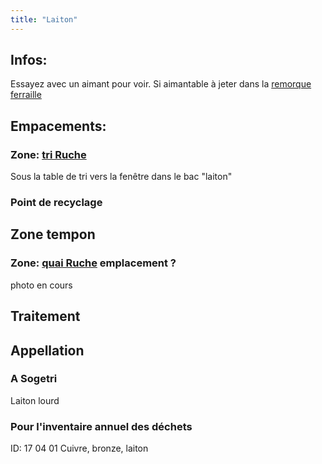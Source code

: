 ```yaml
---
title: "Laiton"
---
```


## Infos:
Essayez avec un aimant pour voir. Si aimantable à jeter dans la [remorque ferraille](notes/equipements/vehicules/remorque%20ferraille.md)
## Empacements:
### Zone: [tri Ruche](notes/zones/tri%20Ruche.md)
Sous la table de tri vers la fenêtre dans le bac "laiton"
### Point de recyclage 
## Zone tempon
### Zone: [quai Ruche](notes/zones/quai%20Ruche.md) emplacement ?
photo en cours
## Traitement
## Appellation
### A Sogetri
Laiton lourd
### Pour l'inventaire annuel des déchets
ID: 17 04 01
Cuivre, bronze, laiton